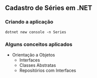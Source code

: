 ## Cadastro de Séries em .NET 

### Criando a aplicação 

~~~shell
dotnet new console -n Series
~~~

### Alguns conceitos aplicados

- Orientação a Objetos
  - Interfaces
  - Classes Abstratas
  - Repositórios com Interfaces
